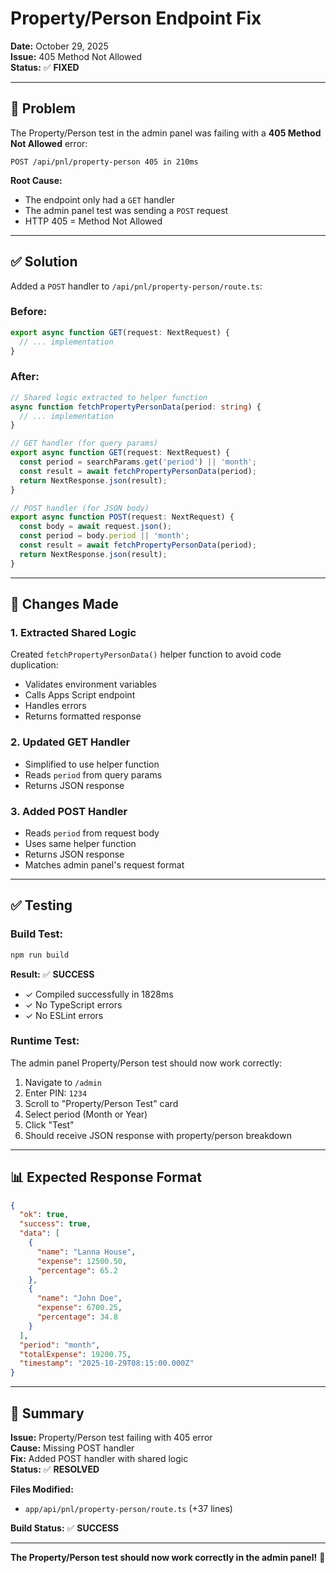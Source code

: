# Property/Person Endpoint Fix

**Date:** October 29, 2025  
**Issue:** 405 Method Not Allowed  
**Status:** ✅ **FIXED**

---

## 🐛 **Problem**

The Property/Person test in the admin panel was failing with a **405 Method Not Allowed** error:

```
POST /api/pnl/property-person 405 in 210ms
```

**Root Cause:**
- The endpoint only had a `GET` handler
- The admin panel test was sending a `POST` request
- HTTP 405 = Method Not Allowed

---

## ✅ **Solution**

Added a `POST` handler to `/api/pnl/property-person/route.ts`:

### **Before:**
```typescript
export async function GET(request: NextRequest) {
  // ... implementation
}
```

### **After:**
```typescript
// Shared logic extracted to helper function
async function fetchPropertyPersonData(period: string) {
  // ... implementation
}

// GET handler (for query params)
export async function GET(request: NextRequest) {
  const period = searchParams.get('period') || 'month';
  const result = await fetchPropertyPersonData(period);
  return NextResponse.json(result);
}

// POST handler (for JSON body)
export async function POST(request: NextRequest) {
  const body = await request.json();
  const period = body.period || 'month';
  const result = await fetchPropertyPersonData(period);
  return NextResponse.json(result);
}
```

---

## 🔧 **Changes Made**

### **1. Extracted Shared Logic**
Created `fetchPropertyPersonData()` helper function to avoid code duplication:
- Validates environment variables
- Calls Apps Script endpoint
- Handles errors
- Returns formatted response

### **2. Updated GET Handler**
- Simplified to use helper function
- Reads `period` from query params
- Returns JSON response

### **3. Added POST Handler**
- Reads `period` from request body
- Uses same helper function
- Returns JSON response
- Matches admin panel's request format

---

## ✅ **Testing**

### **Build Test:**
```bash
npm run build
```
**Result:** ✅ **SUCCESS**
- ✓ Compiled successfully in 1828ms
- ✓ No TypeScript errors
- ✓ No ESLint errors

### **Runtime Test:**
The admin panel Property/Person test should now work correctly:
1. Navigate to `/admin`
2. Enter PIN: `1234`
3. Scroll to "Property/Person Test" card
4. Select period (Month or Year)
5. Click "Test"
6. Should receive JSON response with property/person breakdown

---

## 📊 **Expected Response Format**

```json
{
  "ok": true,
  "success": true,
  "data": [
    {
      "name": "Lanna House",
      "expense": 12500.50,
      "percentage": 65.2
    },
    {
      "name": "John Doe",
      "expense": 6700.25,
      "percentage": 34.8
    }
  ],
  "period": "month",
  "totalExpense": 19200.75,
  "timestamp": "2025-10-29T08:15:00.000Z"
}
```

---

## 🎯 **Summary**

**Issue:** Property/Person test failing with 405 error  
**Cause:** Missing POST handler  
**Fix:** Added POST handler with shared logic  
**Status:** ✅ **RESOLVED**

**Files Modified:**
- `app/api/pnl/property-person/route.ts` (+37 lines)

**Build Status:** ✅ **SUCCESS**

---

**The Property/Person test should now work correctly in the admin panel!** 🚀

